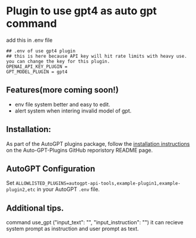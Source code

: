 # Plugin to use gpt4 as auto gpt command
add this in .env file
```
## .env of use gpt4 plugin
## this is here because API key will hit rate limits with heavy use. you can change the key for this plugin.
OPENAI_API_KEY_PLUGIN = 
GPT_MODEL_PLUGIN = gpt4
```

## Features(more coming soon!)
- env file system better and easy to edit. 
- alert system when intering invalid model of gpt.

## Installation:
As part of the AutoGPT plugins package, follow the [installation instructions](https://github.com/Significant-Gravitas/Auto-GPT-Plugins) on the Auto-GPT-Plugins GitHub reporistory README page.

## AutoGPT Configuration
Set `ALLOWLISTED_PLUGINS=autogpt-api-tools,example-plugin1,example-plugin2,etc` in your AutoGPT `.env` file.

## Additional tips.
command use_gpt ("input_text": "<text>", "input_instruction": "<instruction>")
it can recieve system prompt as instruction and user prompt as text.